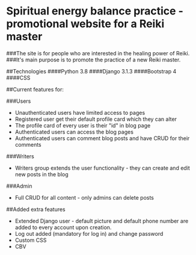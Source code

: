 # Spiritual energy balance practice - promotional website for a Reiki master

###The site is for people who are interested in the healing power of Reiki. 
###It's main purpose is to promote the practice of a new Reiki master.


##Technologies
####Python 3.8
####Django 3.1.3
####Bootstrap 4
####CSS

##Current features for:

###Users

* Unauthenticated users have limited access to pages
* Registered user get their default profile card which they can alter
* The profile card of every user is their "id" in blog page
* Authenticated users can access the blog pages
* Authenticated users can comment blog posts and have CRUD for their comments

###Writers

* Writers group extends the user functionality - they can create and edit new posts in the blog


###Admin

* Full CRUD for all content - only admins can delete posts


##Added extra features
* Extended Django user  - default picture and default phone number are added to every account upon creation.
* Log out added (mandatory for log in) and change password
* Custom CSS
* CBV






